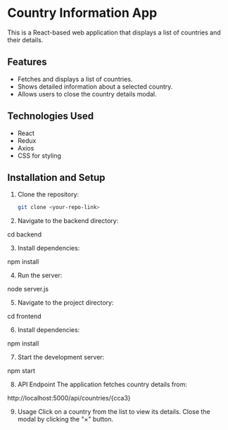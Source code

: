 # Country Information App

This is a React-based web application that displays a list of countries and their details.

## Features
- Fetches and displays a list of countries.
- Shows detailed information about a selected country.
- Allows users to close the country details modal.

## Technologies Used
- React
- Redux
- Axios
- CSS for styling

## Installation and Setup

1. Clone the repository:
   ```sh
   git clone <your-repo-link>

2. Navigate to the backend directory:

cd backend

3. Install dependencies:

npm install

4. Run the server:

node server.js

5. Navigate to the project directory:

cd frontend

6. Install dependencies:

npm install

7. Start the development server:

npm start

8. API Endpoint
The application fetches country details from:

http://localhost:5000/api/countries/{cca3}

9. Usage
Click on a country from the list to view its details.
Close the modal by clicking the "×" button.
